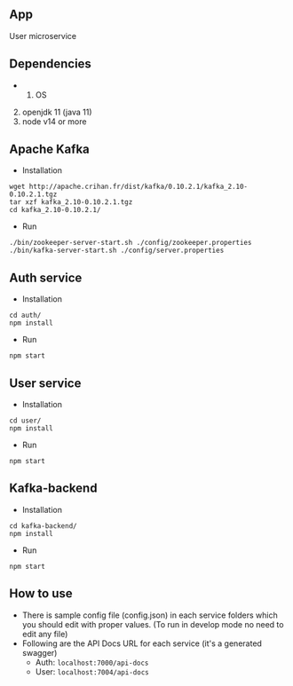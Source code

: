 

## App 
User microservice

## Dependencies
* 1. OS
2. openjdk 11 (java 11)
3. node v14 or more

## Apache Kafka 
* Installation
```
wget http://apache.crihan.fr/dist/kafka/0.10.2.1/kafka_2.10-0.10.2.1.tgz
tar xzf kafka_2.10-0.10.2.1.tgz
cd kafka_2.10-0.10.2.1/
```
* Run
```
./bin/zookeeper-server-start.sh ./config/zookeeper.properties
./bin/kafka-server-start.sh ./config/server.properties
```
## Auth service
* Installation
```
cd auth/
npm install
```
* Run
```
npm start
```
## User service
* Installation
```
cd user/
npm install
```
* Run
```
npm start
```

## Kafka-backend
* Installation
```
cd kafka-backend/
npm install
```
* Run
```
npm start
```


## How to use 
* There is sample config file (config.json) in each service folders which you should edit with proper values. (To run in develop mode no need to edit any file)
* Following are the API Docs URL for each service (it's a generated swagger)
  - Auth: `localhost:7000/api-docs`
  - User: `localhost:7004/api-docs`
